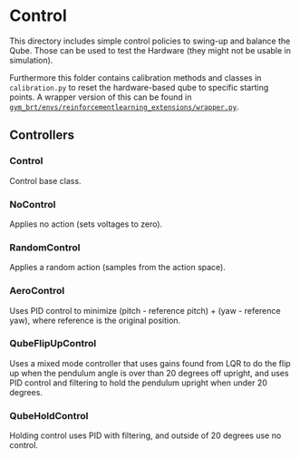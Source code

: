 # Control

This directory includes simple control policies to swing-up and balance the Qube. Those can be used to test the Hardware (they might not be usable in simulation).

Furthermore this folder contains calibration methods and classes in `calibration.py` to reset the hardware-based qube to specific starting points. A wrapper version of this can be found in [`gym_brt/envs/reinforcementlearning_extensions/wrapper.py`](../envs/reinforcementlearning_extensions/wrapper.py).

## Controllers

### Control
Control base class.

### NoControl
Applies no action (sets voltages to zero).

### RandomControl
Applies a random action (samples from the action space).

### AeroControl
Uses PID control to minimize (pitch - reference pitch) + (yaw - reference yaw), where reference is the original position.

### QubeFlipUpControl
Uses a mixed mode controller that uses gains found from LQR to do the flip up when the pendulum angle is over than 20 degrees off upright, and uses PID control and filtering to hold the pendulum upright when under 20 degrees.

### QubeHoldControl
Holding control uses PID with filtering, and outside of 20 degrees use no control.
